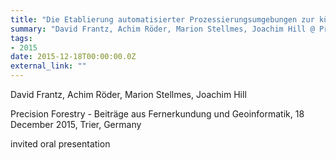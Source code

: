 ```yaml
---
title: "Die Etablierung automatisierter Prozessierungsumgebungen zur künftigen Nutzung von Sentinel-2 Datenarchiven"
summary: "David Frantz, Achim Röder, Marion Stellmes, Joachim Hill @ Precision Forestry - Beiträge aus Fernerkundung und Geoinformatik, 18 December 2015, Trier, Germany"
tags:
- 2015
date: 2015-12-18T00:00:00.0Z
external_link: ""
---
```


David Frantz, Achim Röder, Marion Stellmes, Joachim Hill


Precision Forestry - Beiträge aus Fernerkundung und Geoinformatik, 18 December 2015, Trier, Germany


invited oral presentation 
